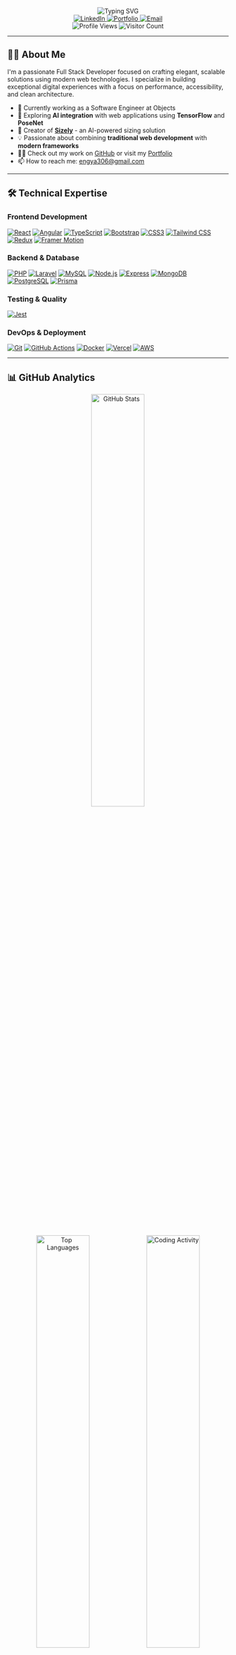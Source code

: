 <div align="center">
  <img src="https://readme-typing-svg.demolab.com?font=Montserrat&weight=600&size=36&duration=3000&pause=1000&color=00796b&center=true&vCenter=true&width=940&lines=Hi+there%2C+I'm+Engy+Ahmed+%F0%9F%91%8B;Full+Stack+Developer+%26+Architect;Problem+Solver+%26+Innovation+Driver;Open+Source+Enthusiast" alt="Typing SVG" />
</div>

<div align="center">
  <a href="https://www.linkedin.com/in/engy-ahmed-4109751b7/" target="_blank">
    <img src="https://img.shields.io/badge/-LinkedIn-0077B5?style=for-the-badge&logo=linkedin&logoColor=white" alt="LinkedIn"/>
  </a>
  <a href="https://engyahmed.netlify.app/" target="_blank">
    <img src="https://img.shields.io/badge/Portfolio-00C7B7?style=for-the-badge&logo=netlify&logoColor=white" alt="Portfolio"/>
  </a>
  <a href="mailto:engya306@gmail.com" target="_blank">
    <img src="https://img.shields.io/badge/Email-D14836?style=for-the-badge&logo=gmail&logoColor=white" alt="Email"/>
  </a>
</div>

<div align="center">
  <img src="https://komarev.com/ghpvc/?username=engyahmed7&label=Profile%20Views&color=00796b&style=flat" alt="Profile Views" /> 
  <img src="https://visitor-badge.laobi.icu/badge?page_id=engyahmed7.engyahmed7&color=00796b" alt="Visitor Count" />
</div>

---

## 👩‍💻 About Me

I'm a passionate Full Stack Developer focused on crafting elegant, scalable solutions using modern web technologies. I specialize in building exceptional digital experiences with a focus on performance, accessibility, and clean architecture.

- 🔭 Currently working as a Software Engineer at Objects
- 🌱 Exploring **AI integration** with web applications using **TensorFlow** and **PoseNet**
- 🚀 Creator of **[Sizely](https://github.com/engyahmed7/sizely-app)** - an AI-powered sizing solution
- 💡 Passionate about combining **traditional web development** with **modern frameworks** 
- 👨‍💻 Check out my work on [GitHub](https://github.com/engyahmed7?tab=repositories) or visit my [Portfolio](https://engyahmed.netlify.app/)
- 📫 How to reach me: [engya306@gmail.com](mailto:engya306@gmail.com)
---

## 🛠️ Technical Expertise

### **Frontend Development**  
[![React](https://img.shields.io/badge/React-20232A?style=for-the-badge&logo=react&logoColor=61DAFB)](https://react.dev/) [![Angular](https://img.shields.io/badge/Angular-DD0031?style=for-the-badge&logo=angular&logoColor=white)](https://angular.io/) [![TypeScript](https://img.shields.io/badge/TypeScript-007ACC?style=for-the-badge&logo=typescript&logoColor=white)](https://www.typescriptlang.org/) [![Bootstrap](https://img.shields.io/badge/Bootstrap-7952B3?style=for-the-badge&logo=bootstrap&logoColor=white)](https://getbootstrap.com/) [![CSS3](https://img.shields.io/badge/CSS3-1572B6?style=for-the-badge&logo=css3&logoColor=white)](https://developer.mozilla.org/en-US/docs/Web/CSS) [![Tailwind CSS](https://img.shields.io/badge/Tailwind_CSS-38B2AC?style=for-the-badge&logo=tailwind-css&logoColor=white)](https://tailwindcss.com/) [![Redux](https://img.shields.io/badge/Redux-593D88?style=for-the-badge&logo=redux&logoColor=white)](https://redux.js.org/) [![Framer Motion](https://img.shields.io/badge/Framer_Motion-0055FF?style=for-the-badge&logo=framer&logoColor=white)](https://www.framer.com/motion/)  

### **Backend & Database**  
[![PHP](https://img.shields.io/badge/PHP-777BB4?style=for-the-badge&logo=php&logoColor=white)](https://www.php.net/) [![Laravel](https://img.shields.io/badge/Laravel-FF2D20?style=for-the-badge&logo=laravel&logoColor=white)](https://laravel.com/) [![MySQL](https://img.shields.io/badge/MySQL-4479A1?style=for-the-badge&logo=mysql&logoColor=white)](https://www.mysql.com/) [![Node.js](https://img.shields.io/badge/Node.js-339933?style=for-the-badge&logo=node.js&logoColor=white)](https://nodejs.org/) [![Express](https://img.shields.io/badge/Express-000000?style=for-the-badge&logo=express&logoColor=white)](https://expressjs.com/) [![MongoDB](https://img.shields.io/badge/MongoDB-47A248?style=for-the-badge&logo=mongodb&logoColor=white)](https://www.mongodb.com/) [![PostgreSQL](https://img.shields.io/badge/PostgreSQL-316192?style=for-the-badge&logo=postgresql&logoColor=white)](https://www.postgresql.org/) [![Prisma](https://img.shields.io/badge/Prisma-2D3748?style=for-the-badge&logo=prisma&logoColor=white)](https://www.prisma.io/)  

### **Testing & Quality**  
[![Jest](https://img.shields.io/badge/Jest-C21325?style=for-the-badge&logo=jest&logoColor=white)](https://jestjs.io/)  

### **DevOps & Deployment**  
[![Git](https://img.shields.io/badge/Git-F05032?style=for-the-badge&logo=git&logoColor=white)](https://git-scm.com/) [![GitHub Actions](https://img.shields.io/badge/GitHub_Actions-2088FF?style=for-the-badge&logo=github-actions&logoColor=white)](https://github.com/features/actions) [![Docker](https://img.shields.io/badge/Docker-2496ED?style=for-the-badge&logo=docker&logoColor=white)](https://www.docker.com/) [![Vercel](https://img.shields.io/badge/Vercel-000000?style=for-the-badge&logo=vercel&logoColor=white)](https://vercel.com/) [![AWS](https://img.shields.io/badge/AWS-232F3E?style=for-the-badge&logo=amazon-aws&logoColor=white)](https://aws.amazon.com/)  

---

## 📊 GitHub Analytics

<div align="center">
  <img src="https://github-readme-stats.vercel.app/api?username=engyahmed7&show_icons=true&theme=vue-dark&hide_border=true&count_private=true&line_height=28" alt="GitHub Stats" width="49%" />
</div>

<div align="center">
  <img src="https://github-readme-stats.vercel.app/api/top-langs/?username=engyahmed7&layout=compact&theme=vue-dark&hide_border=true&langs_count=8" alt="Top Languages" width="49%" />
  <img src="https://github-profile-summary-cards.vercel.app/api/cards/productive-time?username=engyahmed7&theme=vue&utcOffset=3" alt="Coding Activity" width="49%" />
</div>

---

## 🏆 Featured Projects

<div align="center">
    <a href="https://github.com/engyahmed7/portfolio">
    <img src="https://github-readme-stats.vercel.app/api/pin/?username=engyahmed7&repo=portfolio&theme=vue-dark&hide_border=true" width="49%" />
  </a>
  <a href="https://github.com/engyahmed7/sizely-app">
    <img src="https://github-readme-stats.vercel.app/api/pin/?username=engyahmed7&repo=sizely-app&theme=vue-dark&hide_border=true" width="49%" />
  </a>
 
</div>

<div align="center">
  <a href="https://github.com/engyahmed7/Vacation_Tracker">
    <img src="https://github-readme-stats.vercel.app/api/pin/?username=engyahmed7&repo=Vacation_Tracker&theme=vue-dark&hide_border=true" width="49%" />
  </a>
 <a href="https://github.com/engyahmed7/food-tracking-system">
    <img src="https://github-readme-stats.vercel.app/api/pin/?username=engyahmed7&repo=food-tracking-system&theme=vue-dark&hide_border=true" width="49%" />
  </a>
</div>

---

<div align="center">
  <img src="https://readme-typing-svg.demolab.com?font=Montserrat&weight=500&size=24&duration=3000&pause=1000&color=00796b&center=true&vCenter=true&width=500&lines=Let's+build+something+amazing+together!" alt="Typing SVG" />
</div>
